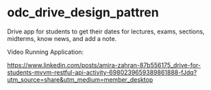 # odc_drive_design_pattren

Drive app for students to get their dates for lectures, exams, sections, midterms, know news, and add a note.

Video Running Application:

https://www.linkedin.com/posts/amira-zahran-87b556175_drive-for-students-mvvm-restful-api-activity-6980239659389861888-fJdq?utm_source=share&utm_medium=member_desktop
